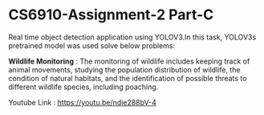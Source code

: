 
# CS6910-Assignment-2 Part-C

Real time object detection application using YOLOV3.In this task, YOLOV3s pretrained model was used solve below problems:

**Wildlife Monitoring** : The monitoring of wildlife includes keeping track of animal movements, studying the population distribution of wildlife, the condition of natural habitats, and the identification of possible threats to different wildlife species, including poaching.
       
Youtube Link : https://youtu.be/ndie288bV-4  